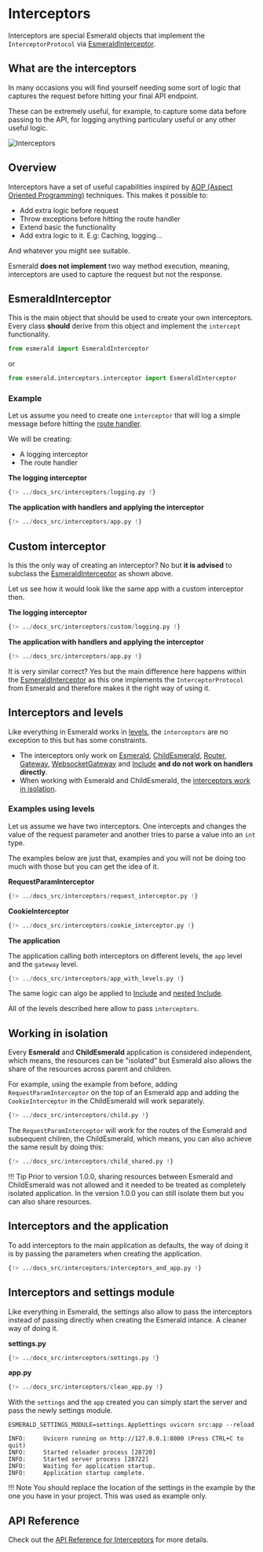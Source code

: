 # Interceptors

Interceptors are special Esmerald objects that implement the `InterceptorProtocol` via
[EsmeraldInterceptor](#esmeraldinterceptor).

## What are the interceptors

In many occasions you will find yourself needing some sort of logic that captures the request before
hitting your final API endpoint.

These can be extremely useful, for example, to capture some data
before passing to the API, for logging anything particulary useful or any other useful logic.

<img src="https://res.cloudinary.com/dymmond/image/upload/v1673451429/esmerald/resources/interceptors_tyohjr.png" alt="Interceptors" />

## Overview

Interceptors have a set of useful capabilities inspired by
<a href="https://en.wikipedia.org/wiki/Aspect-oriented_programming" target="_blank">AOP (Aspect Oriented Programming)</a>
techniques. This makes it possible to:

- Add extra logic before request
- Throw exceptions before hitting the route handler
- Extend basic the functionality
- Add extra logic to it. E.g: Caching, logging...

And whatever you might see suitable.

Esmerald **does not implement** two way method execution, meaning, interceptors are used to capture
the request but not the response.

## EsmeraldInterceptor

This is the main object that should be used to create your own interceptors. Every class **should**
derive from this object and implement the `intercept` functionality.

```python
from esmerald import EsmeraldInterceptor
```

or

```python
from esmerald.interceptors.interceptor import EsmeraldInterceptor
```

### Example

Let us assume you need to create one `interceptor` that will log a simple message before hitting the
[route handler](./routing/handlers.md).

We will be creating:

- A logging interceptor
- The route handler

**The logging interceptor**

```python
{!> ../docs_src/interceptors/logging.py !}
```

**The application with handlers and applying the interceptor**

```python hl_lines="11"
{!> ../docs_src/interceptors/app.py !}
```

## Custom interceptor

Is this the only way of creating an interceptor? No but **it is advised** to subclass the
[EsmeraldInterceptor](#esmeraldinterceptor) as shown above.

Let us see how it would look like the same app with a custom interceptor then.

**The logging interceptor**

```python hl_lines="7"
{!> ../docs_src/interceptors/custom/logging.py !}
```

**The application with handlers and applying the interceptor**

```python hl_lines="11"
{!> ../docs_src/interceptors/app.py !}
```

It is very similar correct? Yes but the main difference here happens within the
[EsmeraldInterceptor](#esmeraldinterceptor) as this one implements the `InterceptorProtocol` from
Esmerald and therefore makes it the right way of using it.

## Interceptors and levels

Like everything in Esmerald works in [levels](./application/levels.md), the `interceptors` are no
exception to this but has some constraints.

- The interceptors only work on [Esmerald](./application/applications.md),
[ChildEsmerald](./routing/router.md#child-esmerald-application),
[Router](./routing/router.md#router),
[Gateway](./routing/routes.md#gateway),
[WebsocketGateway](./routing/routes.md#websocketgateway) and [Include](./routing/routes.md#include)
**and do not work on handlers directly**.
- When working with Esmerald and ChildEsmerald, the [interceptors work in isolation](#working-in-isolation).

### Examples using levels

Let us assume we have two interceptors. One intercepts and changes the value of the
request parameter and another tries to parse a value into an `int` type.

The examples below are just that, examples and you will not be doing too much with those but
you can get the idea of it.

**RequestParamInterceptor**

```python
{!> ../docs_src/interceptors/request_interceptor.py !}
```

**CookieInterceptor**

```python
{!> ../docs_src/interceptors/cookie_interceptor.py !}
```

**The application**

The application calling both interceptors on different levels, the `app` level and the `gateway`
level.

```python hl_lines="12-13"
{!> ../docs_src/interceptors/app_with_levels.py !}
```

The same logic can algo be applied to [Include](./routing/routes.md#include) and
[nested Include](./routing/routes.md#nested-routes).

All of the levels described here allow to pass `interceptors`.

## Working in isolation

Every **Esmerald** and **ChildEsmerald** application is considered independent, which means,
the resources can be "isolated" but Esmerald also allows the share of the resources across parent
and children.

For example, using the example from before, adding `RequestParamInterceptor` on the top of
an Esmerald app and adding the `CookieInterceptor` in the ChildEsmerald will work separately.

```python hl_lines="17 22"
{!> ../docs_src/interceptors/child.py !}
```

The `RequestParamInterceptor` will work for the routes of the Esmerald and subsequent chilren,
the ChildEsmerald, which means, you can also achieve the same result by doing this:

```python hl_lines="17"
{!> ../docs_src/interceptors/child_shared.py !}
```

!!! Tip
    Prior to version 1.0.0, sharing resources between Esmerald and ChildEsmerald was not allowed
    and it needed to be treated as completely isolated application. In the version 1.0.0 you can
    still isolate them but you can also share resources.

## Interceptors and the application

To add interceptors to the main application as defaults, the way of doing it is by passing the
parameters when creating the application.

```python hl_lines="13"
{!> ../docs_src/interceptors/interceptors_and_app.py !}
```

## Interceptors and settings module

Like everything in Esmerald, the settings also allow to pass the interceptors instead of passing
directly when creating the Esmerald intance. A cleaner way of doing it.

**settings.py**

```python
{!> ../docs_src/interceptors/settings.py !}
```

**app.py**

```python
{!> ../docs_src/interceptors/clean_app.py !}
```

With the `settings` and the `app` created you can simply start the server and pass the newly
settings module.

```shell
ESMERALD_SETTINGS_MODULE=settings.AppSettings uvicorn src:app --reload

INFO:     Uvicorn running on http://127.0.0.1:8000 (Press CTRL+C to quit)
INFO:     Started reloader process [28720]
INFO:     Started server process [28722]
INFO:     Waiting for application startup.
INFO:     Application startup complete.
```

!!! Note
    You should replace the location of the settings in the example by the one you have
    in your project. This was used as example only.

## API Reference

Check out the [API Reference for Interceptors](./references/interceptors.md) for more details.

